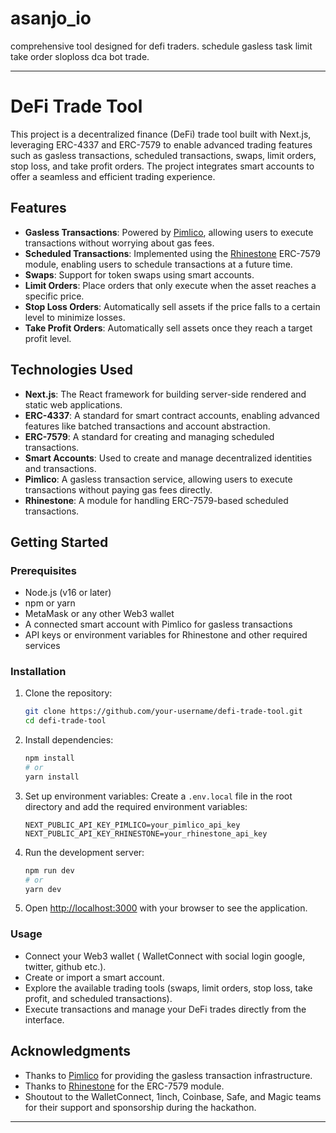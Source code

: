 # asanjo_io
comprehensive tool designed for defi traders. schedule gasless task limit take order sloploss dca bot trade.

---

# DeFi Trade Tool

This project is a decentralized finance (DeFi) trade tool built with Next.js, leveraging ERC-4337 and ERC-7579 to enable advanced trading features such as gasless transactions, scheduled transactions, swaps, limit orders, stop loss, and take profit orders. The project integrates smart accounts to offer a seamless and efficient trading experience.

## Features

- **Gasless Transactions**: Powered by [Pimlico](https://pimlico.io), allowing users to execute transactions without worrying about gas fees.
- **Scheduled Transactions**: Implemented using the [Rhinestone](https://rhinestone.wtf) ERC-7579 module, enabling users to schedule transactions at a future time.
- **Swaps**: Support for token swaps using smart accounts.
- **Limit Orders**: Place orders that only execute when the asset reaches a specific price.
- **Stop Loss Orders**: Automatically sell assets if the price falls to a certain level to minimize losses.
- **Take Profit Orders**: Automatically sell assets once they reach a target profit level.

## Technologies Used

- **Next.js**: The React framework for building server-side rendered and static web applications.
- **ERC-4337**: A standard for smart contract accounts, enabling advanced features like batched transactions and account abstraction.
- **ERC-7579**: A standard for creating and managing scheduled transactions.
- **Smart Accounts**: Used to create and manage decentralized identities and transactions.
- **Pimlico**: A gasless transaction service, allowing users to execute transactions without paying gas fees directly.
- **Rhinestone**: A module for handling ERC-7579-based scheduled transactions.

## Getting Started

### Prerequisites

- Node.js (v16 or later)
- npm or yarn
- MetaMask or any other Web3 wallet
- A connected smart account with Pimlico for gasless transactions
- API keys or environment variables for Rhinestone and other required services

### Installation

1. Clone the repository:
   ```bash
   git clone https://github.com/your-username/defi-trade-tool.git
   cd defi-trade-tool
   ```

2. Install dependencies:
   ```bash
   npm install
   # or
   yarn install
   ```

3. Set up environment variables:
   Create a `.env.local` file in the root directory and add the required environment variables:
   ```
   NEXT_PUBLIC_API_KEY_PIMLICO=your_pimlico_api_key
   NEXT_PUBLIC_API_KEY_RHINESTONE=your_rhinestone_api_key
   ```

4. Run the development server:
   ```bash
   npm run dev
   # or
   yarn dev
   ```

5. Open [http://localhost:3000](http://localhost:3000) with your browser to see the application.

### Usage

- Connect your Web3 wallet ( WalletConnect with social login google, twitter, github etc.).
- Create or import a smart account.
- Explore the available trading tools (swaps, limit orders, stop loss, take profit, and scheduled transactions).
- Execute transactions and manage your DeFi trades directly from the interface.


## Acknowledgments

- Thanks to [Pimlico](https://pimlico.io) for providing the gasless transaction infrastructure.
- Thanks to [Rhinestone](https://rhinestone.wtf) for the ERC-7579 module.
- Shoutout to the WalletConnect, 1inch, Coinbase, Safe, and Magic teams for their support and sponsorship during the hackathon.

---
